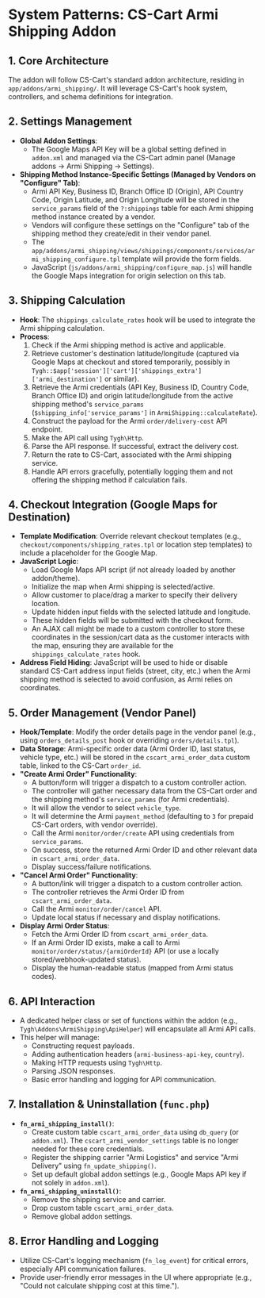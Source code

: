 # System Patterns: CS-Cart Armi Shipping Addon

## 1. Core Architecture
The addon will follow CS-Cart's standard addon architecture, residing in `app/addons/armi_shipping/`. It will leverage CS-Cart's hook system, controllers, and schema definitions for integration.

## 2. Settings Management
*   **Global Addon Settings**:
    *   The Google Maps API Key will be a global setting defined in `addon.xml` and managed via the CS-Cart admin panel (Manage addons -> Armi Shipping -> Settings).
*   **Shipping Method Instance-Specific Settings (Managed by Vendors on "Configure" Tab)**:
    *   Armi API Key, Business ID, Branch Office ID (Origin), API Country Code, Origin Latitude, and Origin Longitude will be stored in the `service_params` field of the `?:shippings` table for each Armi shipping method instance created by a vendor.
    *   Vendors will configure these settings on the "Configure" tab of the shipping method they create/edit in their vendor panel.
    *   The `app/addons/armi_shipping/views/shippings/components/services/armi_shipping_configure.tpl` template will provide the form fields.
    *   JavaScript (`js/addons/armi_shipping/configure_map.js`) will handle the Google Maps integration for origin selection on this tab.

## 3. Shipping Calculation
*   **Hook**: The `shippings_calculate_rates` hook will be used to integrate the Armi shipping calculation.
*   **Process**:
    1.  Check if the Armi shipping method is active and applicable.
    2.  Retrieve customer's destination latitude/longitude (captured via Google Maps at checkout and stored temporarily, possibly in `Tygh::$app['session']['cart']['shippings_extra']['armi_destination']` or similar).
    3.  Retrieve the Armi credentials (API Key, Business ID, Country Code, Branch Office ID) and origin latitude/longitude from the active shipping method's `service_params` (`$shipping_info['service_params']` in `ArmiShipping::calculateRate`).
    4.  Construct the payload for the Armi `order/delivery-cost` API endpoint.
    5.  Make the API call using `Tygh\Http`.
    6.  Parse the API response. If successful, extract the delivery cost.
    7.  Return the rate to CS-Cart, associated with the Armi shipping service.
    8.  Handle API errors gracefully, potentially logging them and not offering the shipping method if calculation fails.

## 4. Checkout Integration (Google Maps for Destination)
*   **Template Modification**: Override relevant checkout templates (e.g., `checkout/components/shipping_rates.tpl` or location step templates) to include a placeholder for the Google Map.
*   **JavaScript Logic**:
    *   Load Google Maps API script (if not already loaded by another addon/theme).
    *   Initialize the map when Armi shipping is selected/active.
    *   Allow customer to place/drag a marker to specify their delivery location.
    *   Update hidden input fields with the selected latitude and longitude.
    *   These hidden fields will be submitted with the checkout form.
    *   An AJAX call might be made to a custom controller to store these coordinates in the session/cart data as the customer interacts with the map, ensuring they are available for the `shippings_calculate_rates` hook.
*   **Address Field Hiding**: JavaScript will be used to hide or disable standard CS-Cart address input fields (street, city, etc.) when the Armi shipping method is selected to avoid confusion, as Armi relies on coordinates.

## 5. Order Management (Vendor Panel)
*   **Hook/Template**: Modify the order details page in the vendor panel (e.g., using `orders_details_post` hook or overriding `orders/details.tpl`).
*   **Data Storage**: Armi-specific order data (Armi Order ID, last status, vehicle type, etc.) will be stored in the `cscart_armi_order_data` custom table, linked to the CS-Cart `order_id`.
*   **"Create Armi Order" Functionality**:
    *   A button/form will trigger a dispatch to a custom controller action.
    *   The controller will gather necessary data from the CS-Cart order and the shipping method's `service_params` (for Armi credentials).
    *   It will allow the vendor to select `vehicle_type`.
    *   It will determine the Armi `payment_method` (defaulting to `3` for prepaid CS-Cart orders, with vendor override).
    *   Call the Armi `monitor/order/create` API using credentials from `service_params`.
    *   On success, store the returned Armi Order ID and other relevant data in `cscart_armi_order_data`.
    *   Display success/failure notifications.
*   **"Cancel Armi Order" Functionality**:
    *   A button/link will trigger a dispatch to a custom controller action.
    *   The controller retrieves the Armi Order ID from `cscart_armi_order_data`.
    *   Call the Armi `monitor/order/cancel` API.
    *   Update local status if necessary and display notifications.
*   **Display Armi Order Status**:
    *   Fetch the Armi Order ID from `cscart_armi_order_data`.
    *   If an Armi Order ID exists, make a call to Armi `monitor/order/status/{armiOrderId}` API (or use a locally stored/webhook-updated status).
    *   Display the human-readable status (mapped from Armi status codes).

## 6. API Interaction
*   A dedicated helper class or set of functions within the addon (e.g., `Tygh\Addons\ArmiShipping\ApiHelper`) will encapsulate all Armi API calls.
*   This helper will manage:
    *   Constructing request payloads.
    *   Adding authentication headers (`armi-business-api-key`, `country`).
    *   Making HTTP requests using `Tygh\Http`.
    *   Parsing JSON responses.
    *   Basic error handling and logging for API communication.

## 7. Installation & Uninstallation (`func.php`)
*   **`fn_armi_shipping_install()`**:
    *   Create custom table `cscart_armi_order_data` using `db_query` (or `addon.xml`). The `cscart_armi_vendor_settings` table is no longer needed for these core credentials.
    *   Register the shipping carrier "Armi Logistics" and service "Armi Delivery" using `fn_update_shipping()`.
    *   Set up default global addon settings (e.g., Google Maps API key if not solely in `addon.xml`).
*   **`fn_armi_shipping_uninstall()`**:
    *   Remove the shipping service and carrier.
    *   Drop custom table `cscart_armi_order_data`.
    *   Remove global addon settings.

## 8. Error Handling and Logging
*   Utilize CS-Cart's logging mechanism (`fn_log_event`) for critical errors, especially API communication failures.
*   Provide user-friendly error messages in the UI where appropriate (e.g., "Could not calculate shipping cost at this time.").
